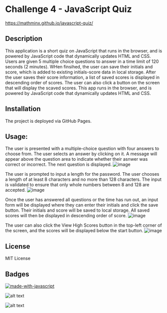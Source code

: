 # Challenge 4 - JavaScript Quiz

https://mathminx.github.io/javascript-quiz/

## Description
This application is a short quiz on JavaScript that runs in the browser, and is powered by JavaScript code that dynamically updates HTML and CSS. Users are given 5 multiple choice questions to answer in a time limit of 120 seconds (2 minutes). WHen finsihed, the user can save their initials and score, which is added to existing initials-score data in local storage. After the user saves their score information, a list of saved scores is displayed in descending order of scores. The user can also click a button on the screen that will display the scaved scores. This app runs in the browser, and is powered by JavaScript code that dynamically updates HTML and CSS. 

## Installation
The project is deployed via GitHub Pages.

## Usage:

The user is presented with a multiple-choice question with four answers to choose from. The user selects an answer by clicking on it. A message will appear above the question area to indicate whether their asnwer was correct or incorrect. The next question is displayed.
![image](https://user-images.githubusercontent.com/122234007/220697425-ed5e8079-41e1-414a-9456-94d57034e042.png)


The user is prompted to input a length for the password. The user chooses a length of at least 8 characters and no more than 128 characters. The input is validated to ensure that only whole numbers between 8 and 128 are accepted. 
![image](https://user-images.githubusercontent.com/122234007/220697610-d1385cd9-bcd8-4f8f-b0ec-b8c064bafab5.png)


Once the user has answered all questions or the time has run out, an input form will be displayed where they can enter their initials and click the save button. Their initials and score will be saved to local storage. All saved scores will then be displayed in descending order of score.
![image](https://user-images.githubusercontent.com/122234007/220700690-b9f776e8-ef8f-40e8-98b8-86038afb7439.png)


The user can also click the View High Scores button in the top-left corner of the screen, and the scores will be displayed below the start button.
![image](https://user-images.githubusercontent.com/122234007/220700837-1df4fe0a-5d1d-48ac-8adb-200c47c5148b.png)


## License

MIT License

## Badges

[![made-with-javascript](https://img.shields.io/badge/Made%20with-JavaScript-1f425f.svg)](https://www.javascript.com)

![alt text](https://img.shields.io/badge/HTML-239120?style=for-the-badge&logo=html5&logoColor=white)

![alt text]( https://img.shields.io/badge/CSS-239120?&style=for-the-badge&logo=css3&logoColor=white)


